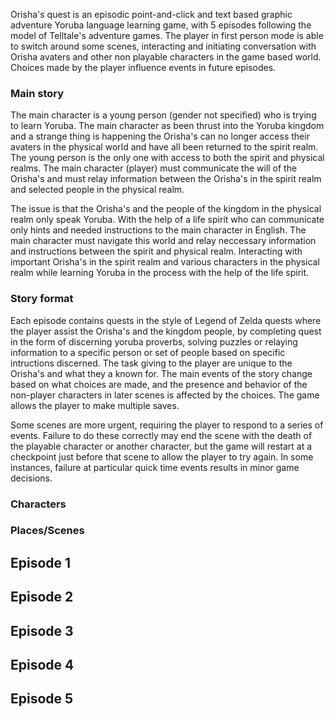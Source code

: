 Orisha's quest is an episodic point-and-click and text based graphic adventure Yoruba language learning game, with 5 episodes following the model of Telltale's adventure games. The player in first person mode is able to switch around some scenes, interacting and initiating conversation with Orisha avaters and other non playable characters in the game based world. Choices made by the player influence events in future episodes. 

### Main story
The main character is a young person (gender not specified) who is trying to learn Yoruba. The main character as been thrust into the Yoruba kingdom and a strange thing is happening the Orisha's can no longer access their avaters in the physical world and have all been returned to the spirit realm. The young person is the only one with access to both the spirit and physical realms. The main character (player) must communicate the will of the Orisha's and must relay information between the Orisha's in the spirit realm and selected people in the physical realm.

The issue is that the Orisha's and the people of the kingdom in the physical realm only speak Yoruba. With the help of a life spirit who can communicate only hints and needed instructions to the main character in English. The main character must navigate this world and relay neccessary information and instructions between the spirit and physical realm. Interacting with important Orisha's in the spirit realm and various characters in the physical realm while learning Yoruba in the process with the help of the life spirit.


### Story format

Each episode contains quests in the style of Legend of Zelda quests where the player assist the Orisha's and the kingdom people, by completing quest in the form of discerning yoruba proverbs, solving puzzles or relaying information to a specific person or set of people based on specific intructions discerned. The task giving to the player are unique to the Orisha's and what they a known for. The main events of the story change based on what choices are made, and the presence and behavior of the non-player characters in later scenes is affected by the choices. The game allows the player to make multiple saves.

Some scenes are more urgent, requiring the player to respond to a series of events. Failure to do these correctly may end the scene with the death of the playable character or another character, but the game will restart at a checkpoint just before that scene to allow the player to try again. In some instances, failure at particular quick time events results in minor game decisions.

### Characters


### Places/Scenes

## Episode 1

## Episode 2

## Episode 3

## Episode 4

## Episode 5

